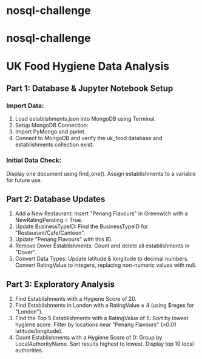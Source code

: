 # nosql-challenge

# nosql-challenge
# UK Food Hygiene Data Analysis
## Part 1: Database & Jupyter Notebook Setup

### Import Data: 
1. Load establishments.json into MongoDB using Terminal.
2. Setup MongoDB Connection:
3. Import PyMongo and pprint.
4. Connect to MongoDB and verify the uk_food database and establishments collection exist.

### Initial Data Check:
Display one document using find_one().
Assign establishments to a variable for future use.

## Part 2: Database Updates
1. Add a New Restaurant:
    Insert "Penang Flavours" in Greenwich with a NewRatingPending = True.
2. Update BusinessTypeID:
    Find the BusinessTypeID for "Restaurant/Cafe/Canteen".
3. Update "Penang Flavours" with this ID.
4. Remove Dover Establishments:
      Count and delete all establishments in "Dover".
5. Convert Data Types:
      Update latitude & longitude to decimal numbers.
      Convert RatingValue to integers, replacing non-numeric values with null.
   
## Part 3: Exploratory Analysis
1. Find Establishments with a Hygiene Score of 20.
2. Find Establishments in London with a RatingValue ≥ 4 (using $regex for "London").
3. Find the Top 5 Establishments with a RatingValue of 5:
      Sort by lowest hygiene score.
      Filter by locations near "Penang Flavours" (±0.01 latitude/longitude).
4. Count Establishments with a Hygiene Score of 0:
      Group by LocalAuthorityName.
      Sort results highest to lowest.
      Display top 10 local authorities.
